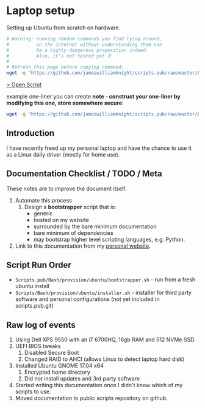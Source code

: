 # Laptop setup

Setting up Ubuntu from scratch on hardware.

```sh
# Warning: running random commands you find lying around,
#          on the internet without understanding them can
#          be a highly dangerous proposition indeed.
#          Also, it's not tested yet ✌️
#
# Refresh this page before copying command:
wget -q "https://github.com/jameswilliamknight/scripts.pub/raw/master/Bash/provision/ubuntu/web-bootstrapper.sh" --no-cache ; chmod +x web-bootstrapper.sh ; source web-bootstrapper.sh
```
[> Open Script](https://github.com/jameswilliamknight/scripts.pub/blob/master/Bash/provision/ubuntu/web-bootstrapper.sh)

example one-liner you can create **note - construct your one-liner by modifying this one, store somewhere secure**:
```sh
wget -q "https://github.com/jameswilliamknight/scripts.pub/raw/master/Bash/provision/ubuntu/web-bootstrapper.sh" --no-cache ; chmod +x web-bootstrapper.sh ; source web-bootstrapper.sh  --token "7305d1f3e18d1f4cd20bc6bbe448e6ec106e757c" --email "myemail@gmail.com" --pc-name "my-vm-ubuntu-1804-nightly" --github-username "mygithubusername" --github-password "mygithubpassword" --passphrase "this-feature-is-in-progress" ; cd "${HOME}/src/" ; git clone git@github.com:mygithubusername/scripts.git
```


## Introduction

I have recently freed up my personal laptop and have the chance to use it as a Linux daily driver (mostly for home use).


## Documentation Checklist / TODO / Meta

These notes are to improve the document itself.

1. Automate this process
    1. Design a **bootstrapper** script that is:
        - generic
        - hosted on my website
        - surrounded by the bare minimum documentation
        - bare minimum of dependencies
        - may bootstrap higher level scripting languages, e.g. Python.
1. Link to this documentation from my [personal website](www.jknightdev.com).


## Script Run Order

- `Scripts.pub/Bash/provision/ubuntu/bootstrapper.sh` - run from a fresh ubuntu install
- `Scripts/Bash/provision/ubuntu/installer.sh` - installer for third party software and personal configurations (not yet included in scripts.pub.git)


## Raw log of events

1. Using Dell XPS 9550 with an i7 6700HQ, 16gb RAM and 512 NVMe SSD.
1. UEFI BIOS tweaks
    1. Disabled Secure Boot
    1. Changed RAID to AHCI (allows Linux to detect laptop hard disk)
1. Installed Ubuntu GNOME 17.04 x64
    1. Encrypted home directory
    1. Did not install updates and 3rd party software
1. Started writing this documentation once I didn't know which of my scripts to use.
1. Moved documentation to public scripts repository on github.
